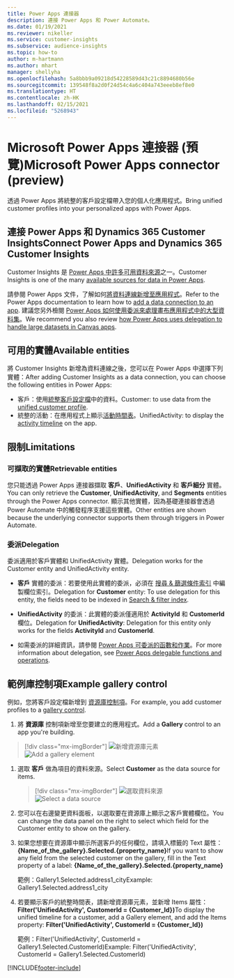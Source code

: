 ```yaml
---
title: Power Apps 連接器
description: 連接 Power Apps 和 Power Automate。
ms.date: 01/19/2021
ms.reviewer: nikeller
ms.service: customer-insights
ms.subservice: audience-insights
ms.topic: how-to
author: m-hartmann
ms.author: mhart
manager: shellyha
ms.openlocfilehash: 5a8bbb9a09218d54228589d43c21c8894680b56e
ms.sourcegitcommit: 139548f8a2d0f24d54c4a6c404a743eeeb8ef8e0
ms.translationtype: HT
ms.contentlocale: zh-HK
ms.lasthandoff: 02/15/2021
ms.locfileid: "5268943"
---
```

# <a name="microsoft-power-apps-connector-preview"></a><span data-ttu-id="69bb8-103">Microsoft Power Apps 連接器 (預覽)</span><span class="sxs-lookup"><span data-stu-id="69bb8-103">Microsoft Power Apps connector (preview)</span></span>

<span data-ttu-id="69bb8-104">透過 Power Apps 將統整的客戶設定檔帶入您的個人化應用程式。</span><span class="sxs-lookup"><span data-stu-id="69bb8-104">Bring unified customer profiles into your personalized apps with Power Apps.</span></span>

## <a name="connect-power-apps-and-dynamics-365-customer-insights"></a><span data-ttu-id="69bb8-105">連接 Power Apps 和 Dynamics 365 Customer Insights</span><span class="sxs-lookup"><span data-stu-id="69bb8-105">Connect Power Apps and Dynamics 365 Customer Insights</span></span>

<span data-ttu-id="69bb8-106">Customer Insights 是 [Power Apps 中許多可用資料來源](https://docs.microsoft.com/powerapps/maker/canvas-apps/working-with-data-sources)之一。</span><span class="sxs-lookup"><span data-stu-id="69bb8-106">Customer Insights is one of the many [available sources for data in Power Apps](https://docs.microsoft.com/powerapps/maker/canvas-apps/working-with-data-sources).</span></span>

<span data-ttu-id="69bb8-107">請參閱 Power Apps 文件，了解如何[將資料連線新增至應用程式](https://docs.microsoft.com/powerapps/maker/canvas-apps/add-data-connection)。</span><span class="sxs-lookup"><span data-stu-id="69bb8-107">Refer to the Power Apps documentation to learn how to [add a data connection to an app](https://docs.microsoft.com/powerapps/maker/canvas-apps/add-data-connection).</span></span> <span data-ttu-id="69bb8-108">建議您另外檢閱 [Power Apps 如何使用委派來處理畫布應用程式中的大型資料集](https://docs.microsoft.com/powerapps/maker/canvas-apps/delegation-overview)。</span><span class="sxs-lookup"><span data-stu-id="69bb8-108">We recommend you also review [how Power Apps uses delegation to handle large datasets in Canvas apps](https://docs.microsoft.com/powerapps/maker/canvas-apps/delegation-overview).</span></span>

## <a name="available-entities"></a><span data-ttu-id="69bb8-109">可用的實體</span><span class="sxs-lookup"><span data-stu-id="69bb8-109">Available entities</span></span>

<span data-ttu-id="69bb8-110">將 Customer Insights 新增為資料連線之後，您可以在 Power Apps 中選擇下列實體：</span><span class="sxs-lookup"><span data-stu-id="69bb8-110">After adding Customer Insights as a data connection, you can choose the following entities in Power Apps:</span></span>

- <span data-ttu-id="69bb8-111">客戶：使用[統整客戶設定檔](customer-profiles.md)中的資料。</span><span class="sxs-lookup"><span data-stu-id="69bb8-111">Customer: to use data from the [unified customer profile](customer-profiles.md).</span></span>
- <span data-ttu-id="69bb8-112">統整的活動：在應用程式上顯示[活動時間表](activities.md)。</span><span class="sxs-lookup"><span data-stu-id="69bb8-112">UnifiedActivity: to display the [activity timeline](activities.md) on the app.</span></span>

## <a name="limitations"></a><span data-ttu-id="69bb8-113">限制</span><span class="sxs-lookup"><span data-stu-id="69bb8-113">Limitations</span></span>

### <a name="retrievable-entities"></a><span data-ttu-id="69bb8-114">可擷取的實體</span><span class="sxs-lookup"><span data-stu-id="69bb8-114">Retrievable entities</span></span>

<span data-ttu-id="69bb8-115">您只能透過 Power Apps 連接器擷取 **客戶**、**UnifiedActivity** 和 **客戶細分** 實體。</span><span class="sxs-lookup"><span data-stu-id="69bb8-115">You can only retrieve the **Customer**, **UnifiedActivity**, and **Segments** entities through the Power Apps connector.</span></span> <span data-ttu-id="69bb8-116">顯示其他實體，因為基礎連接器會透過 Power Automate 中的觸發程序支援這些實體。</span><span class="sxs-lookup"><span data-stu-id="69bb8-116">Other entities are shown because the underlying connector supports them through triggers in Power Automate.</span></span>  

### <a name="delegation"></a><span data-ttu-id="69bb8-117">委派</span><span class="sxs-lookup"><span data-stu-id="69bb8-117">Delegation</span></span>

<span data-ttu-id="69bb8-118">委派適用於客戶實體和 UnifiedActivity 實體。</span><span class="sxs-lookup"><span data-stu-id="69bb8-118">Delegation works for the Customer entity and UnifiedActivity entity.</span></span> 

- <span data-ttu-id="69bb8-119">**客戶** 實體的委派：若要使用此實體的委派，必須在 [搜尋 & 篩選條件索引](search-filter-index.md) 中編製欄位索引。</span><span class="sxs-lookup"><span data-stu-id="69bb8-119">Delegation for **Customer** entity: To use delegation for this entity, the fields need to be indexed in [Search & filter index](search-filter-index.md).</span></span>  

- <span data-ttu-id="69bb8-120">**UnifiedActivity** 的委派：此實體的委派僅適用於 **ActivityId** 和 **CustomerId** 欄位。</span><span class="sxs-lookup"><span data-stu-id="69bb8-120">Delegation for **UnifiedActivity**: Delegation for this entity only works for the fields **ActivityId** and **CustomerId**.</span></span>  

- <span data-ttu-id="69bb8-121">如需委派的詳細資訊，請參閱 [Power Apps 可委派的函數和作業](https://docs.microsoft.com/connectors/commondataservice/#power-apps-delegable-functions-and-operations-for-the-cds-for-apps)。</span><span class="sxs-lookup"><span data-stu-id="69bb8-121">For more information about delegation, see [Power Apps delegable functions and operations](https://docs.microsoft.com/connectors/commondataservice/#power-apps-delegable-functions-and-operations-for-the-cds-for-apps).</span></span> 

## <a name="example-gallery-control"></a><span data-ttu-id="69bb8-122">範例庫控制項</span><span class="sxs-lookup"><span data-stu-id="69bb8-122">Example gallery control</span></span>

<span data-ttu-id="69bb8-123">例如，您將客戶設定檔新增到 [資源庫控制項](https://docs.microsoft.com/powerapps/maker/canvas-apps/add-gallery)。</span><span class="sxs-lookup"><span data-stu-id="69bb8-123">For example, you add customer profiles to a [gallery control](https://docs.microsoft.com/powerapps/maker/canvas-apps/add-gallery).</span></span>

1. <span data-ttu-id="69bb8-124">將 **資源庫** 控制項新增至您要建立的應用程式。</span><span class="sxs-lookup"><span data-stu-id="69bb8-124">Add a **Gallery** control to an app you're building.</span></span>

> [!div class="mx-imgBorder"]
> <span data-ttu-id="69bb8-125">![新增資源庫元素](media/connector-powerapps9.png "新增資源庫元素")</span><span class="sxs-lookup"><span data-stu-id="69bb8-125">![Add a gallery element](media/connector-powerapps9.png "Add a gallery element")</span></span>

1. <span data-ttu-id="69bb8-126">選取 **客戶** 做為項目的資料來源。</span><span class="sxs-lookup"><span data-stu-id="69bb8-126">Select **Customer** as the data source for items.</span></span>

    > [!div class="mx-imgBorder"]
    > <span data-ttu-id="69bb8-127">![選取資料來源](media/choose-datasource-powerapps.png "選取資料來源")</span><span class="sxs-lookup"><span data-stu-id="69bb8-127">![Select a data source](media/choose-datasource-powerapps.png "Select a data source")</span></span>

1. <span data-ttu-id="69bb8-128">您可以在右邊變更資料面板，以選取要在資源庫上顯示之客戶實體欄位。</span><span class="sxs-lookup"><span data-stu-id="69bb8-128">You can change the data panel on the right to select which field for the Customer entity to show on the gallery.</span></span>

1. <span data-ttu-id="69bb8-129">如果您想要在資源庫中顯示所選客戶的任何欄位，請填入標籤的 Text 屬性：**{Name_of_the_gallery}.Selected.{property_name}**</span><span class="sxs-lookup"><span data-stu-id="69bb8-129">If you want to show any field from the selected customer on the gallery, fill in the Text property of a label:  **{Name_of_the_gallery}.Selected.{property_name}**</span></span>

    <span data-ttu-id="69bb8-130">範例：Gallery1.Selected.address1_city</span><span class="sxs-lookup"><span data-stu-id="69bb8-130">Example: Gallery1.Selected.address1_city</span></span>

1. <span data-ttu-id="69bb8-131">若要顯示客戶的統整時間表，請新增資源庫元素，並新增 Items 屬性：**Filter('UnifiedActivity', CustomerId = {Customer_Id})**</span><span class="sxs-lookup"><span data-stu-id="69bb8-131">To display the unified timeline for a customer, add a Gallery element, and add the Items property: **Filter('UnifiedActivity', CustomerId = {Customer_Id})**</span></span>

    <span data-ttu-id="69bb8-132">範例：Filter('UnifiedActivity', CustomerId = Gallery1.Selected.CustomerId)</span><span class="sxs-lookup"><span data-stu-id="69bb8-132">Example: Filter('UnifiedActivity', CustomerId = Gallery1.Selected.CustomerId)</span></span>


[!INCLUDE[footer-include](../includes/footer-banner.md)]